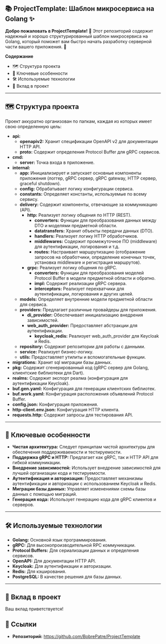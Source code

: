## 📚 ProjectTemplate: Шаблон микросервиса на Golang ✨

**Добро пожаловать в ProjectTemplate!** 🎉 Этот репозиторий содержит надежный и хорошо структурированный шаблон микросервиса на Golang, который поможет вам быстро начать разработку серверной части вашего приложения. 🚀

**Содержание**

* 🗺️ Структура проекта
* 🧰 Ключевые особенности
* 🛠️ Используемые технологии
* 🤝 Вклад в проект

---

## 🗺️ Структура проекта

Проект аккуратно организован по папкам, каждая из которых имеет свою определенную цель:

* **api:**
    * **openapiv2:** Хранит спецификации OpenAPI v2 для документации HTTP API.
    * **proto:** Содержит определения Protocol Buffer для gRPC сервисов.
* **cmd:**
    * **server:** Точка входа в приложение.
* **internal:**
    * **app:** Инициализирует и запускает основные компоненты приложения (логгер, gRPC сервер, gRPC gateway, HTTP сервер, graceful shutdown).
    * **config:** Обрабатывает логику конфигурации сервиса.
    * **constants:** Определяет константы, используемые по всему сервису.
    * **delivery:** Содержит компоненты, отвечающие за коммуникацию (API).
        * **http:** Реализует логику общения по HTTP (REST).
            * **converters:** Функции для преобразования данных между DTO и моделями предметной области.
            * **datatransfers:** Хранит объекты передачи данных (DTO).
            * **handlers:** Реализует логику HTTP обработчиков.
            * **middlewares:** Содержит промежуточное ПО (middleware) для аутентификации, логирования и т.д.
            * **routes:** Настраивает маршрутизацию (отображение запросов на обработчики, определение конечных точек, установка middleware и регистрация маршрутов).
        * **grpc:** Реализует логику общения по gRPC.
            * **converters:** Функции для преобразования моделей Protocol Buffer в модели предметной области и обратно.
            * **impl:** Содержит реализации gRPC сервера.
            * **interceptors:** Реализует перехватчики для аутентификации, логирования и других целей.
    * **models:** Определяет внутренние модели предметной области для сервиса.
    * **providers:** Предлагает различные провайдеры для приложения.
        * **di_provider:** Обеспечивает инициализацию внедрения зависимостей.
        * **web_auth_provider:** Предоставляет абстракции для аутентификации.
            * **keycloak_redis:** Реализует web_auth_provider для Keycloak и Redis.
    * **repository:** Содержит репозитории для работы с данными.
    * **service:** Реализует бизнес-логику.
    * **utils:** Предоставляет утилиты и вспомогательные функции.
* **migrations:** Хранит sql миграции базы данных.
* **pkg:** Содержит сгенерированный код (gRPC сервер для Golang, клиентские библиотеки для Dart).
* **realms:** Содержит экспорт реалма (конфигурация для аутентификации Keycloak).
* **buf.gen.yaml:** Конфигурация для генерации клиентских библиотек.
* **buf.work.yaml:** Конфигурация расположения объявлений Protocol Buffer.
* **config.json:** Конфигурация приложения.
* **http-client.env.json:** Конфигурация HTTP клиента.
* **requests.http:** Содержит запросы для тестирования API.

---

## 🧰 Ключевые особенности

* **Чистая архитектура:**  Следует принципам чистой архитектуры для обеспечения  поддерживаемости и тестируемости.
* **Поддержка gRPC и HTTP:**  Предлагает как gRPC, так и HTTP API для гибкой коммуникации.
* **Внедрение зависимостей:** Использует внедрение зависимостей для лучшей организации кода и тестируемости.
* **Аутентификация и авторизация:** Предоставляет механизмы аутентификации и авторизации с использованием Keycloak и Redis.
* **Миграции базы данных:** Управляет изменениями схемы базы данных с помощью миграций.
* **Генерация кода:** Использует генерацию кода для gRPC клиентов и серверов.

---

## 🛠️ Используемые технологии

* **Golang:** Основной язык программирования.
* **gRPC:** Для высокопроизводительной RPC коммуникации.
* **Protocol Buffers:** Для сериализации данных и определения сервисов.
* **OpenAPI:** Для документации HTTP API.
* **Keycloak:** Для аутентификации и авторизации.
* **Redis:** Для кэширования.
* **PostgreSQL:** В качестве решения для базы данных.

--- 

## 🤝 Вклад в проект

Ваш вклад приветствуется!

## 🔗 Ссылки

* **Репозиторий:** https://github.com/BobrePatre/ProjectTemplate 

